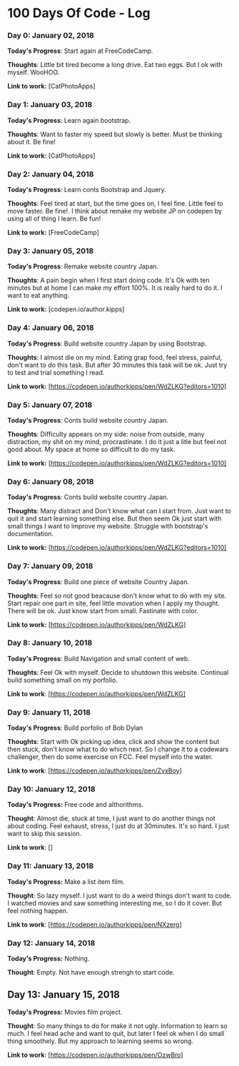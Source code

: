 # 100 Days Of Code - Log

### Day 0: January 02, 2018

**Today's Progress**: Start again at FreeCodeCamp.

**Thoughts**: Little bit tired become a long drive. Eat two eggs. But I ok with myself. WooHOO.

**Link to work:** [CatPhotoApps]

### Day 1: January 03, 2018

**Today's Progress**: Learn again bootstrap.

**Thoughts**: Want to faster my speed but slowly is better. Must be thinking about it. Be fine!

**Link to work:** [CatPhotoApps]

### Day 2: January 04, 2018

**Today's Progress**: Learn conts Bootstrap and Jquery.

**Thoughts**: Feel tired at start, but the time goes on, I feel fine. Little feel to move faster. Be fine!. I think about remake my website JP on codepen by using all of thing I learn. Be fun!

**Link to work:** [FreeCodeCamp]

### Day 3: January 05, 2018

**Today's Progress**: Remake website country Japan.

**Thoughts**: A pain begin when I first start doing code. It's Ok with ten minutes but at home I can make my effort 100%. It is really hard to do it. I want to eat anything. 

**Link to work:** [codepen.io/author.kipps]

### Day 4: January 06, 2018

**Today's Progress**: Build website country Japan by using Bootstrap.

**Thoughts**: I almost die on my mind. Eating grap food, feel stress, painful, don't want to do this task. But after 30 minutes this task will be ok. Just try to test and trial something I read.

**Link to work:** [https://codepen.io/authorkipps/pen/WdZLKG?editors=1010]

### Day 5: January 07, 2018

**Today's Progress**: Conts build website country Japan.

**Thoughts**: Difficulty appears on my side: noise from outside, many distraction, my shit on my mind, procrastinate. I do it just a litle but feel not good about. My space at home so difficult to do my task.

**Link to work:** [https://codepen.io/authorkipps/pen/WdZLKG?editors=1010]

### Day 6: January 08, 2018

**Today's Progress**: Conts build website country Japan.

**Thoughts**: Many distract and Don't know what can I start from. Just want to quit it and start learning something else. But then seem Ok just start with small things I want to improve my website. Struggle with bootstrap's documentation.

**Link to work:** [https://codepen.io/authorkipps/pen/WdZLKG?editors=1010]

### Day 7: January 09, 2018

**Today's Progress**: Build one piece of website Country Japan.

**Thoughts**: Feel so not good beacause don't know what to do with my site. Start repair one part in site, feel little movation when I apply my thought. There will be ok. Just know start from small. Fastinate with color.

**Link to work:** [https://codepen.io/authorkipps/pen/WdZLKG]

### Day 8: January 10, 2018

**Today's Progress**: Build Navigation and small content of web.

**Thoughts**: Feel Ok with myself. Decide to shutdown this website. Continual build something small on my porfolio.

**Link to work**: [https://codepen.io/authorkipps/pen/WdZLKG]

### Day 9: January 11, 2018

**Today's Progress**: Build porfolio of Bob Dylan

**Thoughts**: Start with Ok picking up idea, click and show the content but then stuck, don't know what to do which next. So I change it to a codewars challenger, then do some exercise on FCC. Feel myself into the water.

**Link to work**: [https://codepen.io/authorkipps/pen/ZvxBoy]

### Day 10: January 12, 2018

**Today's Progress:** Free code and althorithms.

**Thought**: Almost die, stuck at time, I just want to do another things not about coding. Feel exhaust, stress, I just do at 30minutes. It's so hard. I just want to skip this session.

**Link to work**: []

### Day 11: January 13, 2018

**Today's Progress:** Make a list item film.

**Thought**: So lazy myself. I just want to do a weird things don't want to code.  I watched movies and saw something interesting me, so I do it cover. But feel nothing happen.

**Link to work**: [https://codepen.io/authorkipps/pen/NXzerg]

### Day 12: January 14, 2018

**Today's Progress:** Nothing.

**Thought**: Empty. Not have enough strengh to start code.

## Day 13: January 15, 2018

**Today's Progress:** Movies film project.

**Thought**: So many things to do for make it not ugly. Information to learn so much. I feel head ache and want to quit, but later I feel ok when I do small thing smoothely. But my approach to learning seems so wrong.

**Link to work**: [https://codepen.io/authorkipps/pen/OzwBro]
